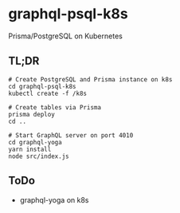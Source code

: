 # graphql-psql-k8s
Prisma/PostgreSQL on Kubernetes

## TL;DR

```
# Create PostgreSQL and Prisma instance on k8s
cd graphql-psql-k8s
kubectl create -f /k8s

# Create tables via Prisma
prisma deploy
cd ..

# Start GraphQL server on port 4010
cd graphql-yoga
yarn install
node src/index.js
```

## ToDo

- graphql-yoga on k8s